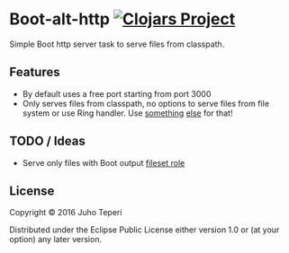 # Boot-alt-http [![Clojars Project](https://img.shields.io/clojars/v/metosin/boot-alt-http.svg)](https://clojars.org/metosin/boot-alt-http)

Simple Boot http server task to serve files from classpath.

## Features

- By default uses a free port starting from port 3000
- Only serves files from classpath, no options to serve files from file system or
use Ring handler. Use [something](https://github.com/pandeiro/boot-http)
[else](https://github.com/danielsz/system) for that!

## TODO / Ideas

- Serve only files with Boot output [fileset role](https://github.com/boot-clj/boot/wiki/Filesets#fileset-components)

## License

Copyright © 2016 Juho Teperi

Distributed under the Eclipse Public License either version 1.0 or (at your option) any later version.
